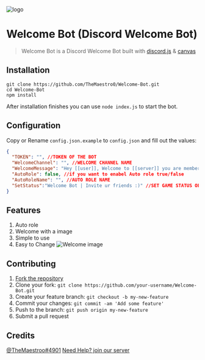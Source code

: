 ![logo](https://i.ibb.co/3vdMpT7/Endless-Constellation-svg.png)

# Welcome Bot (Discord Welcome Bot)
> Welcome Bot is a Discord Welcome Bot built with [discord.js](https://github.com/discordjs/discord.js) & [canvas](https://github.com/Automattic/node-canvas)

## Installation

```
git clone https://github.com/TheMaestro0/Welcome-Bot.git
cd Welcome-Bot
npm install
```

After installation finishes you can use `node index.js` to start the bot.

## Configuration

Copy or Rename `config.json.example` to `config.json` and fill out the values:

```json
{
  "TOKEN": "", //TOKEN OF THE BOT
  "WelcomeChannel": "", //WELCOME CHANNEL NAME
  "WelcomeMessage": "Hey [[user]], Welcome to [[server]] you are member number: [[members]]", //WELCOME MESSAGE
  "AutoRole": false, //if you want to enabel Auto role true/false
  "AutoRoleName": "", //AUTO ROLE NAME
  "SetStatus":"Welcome Bot | Invite ur friends :)" //SET GAME STATUS OF THE BOT
}
```

## Features
1. Auto role
2. Welcome with a image
3. Simple to use
4. Easy to Change
![Welcome image](https://i.ibb.co/3cHTX2Y/Capture.png)

## Contributing

1. [Fork the repository](https://github.com/TheMaestro0/Welcome-Bot/fork)
2. Clone your fork: `git clone https://github.com/your-username/Welcome-Bot.git`
3. Create your feature branch: `git checkout -b my-new-feature`
4. Commit your changes: `git commit -am 'Add some feature'`
5. Push to the branch: `git push origin my-new-feature`
6. Submit a pull request

## Credits

[@TheMaestroo#4901](https://github.com/TheMaestro0)
[Need Help? join our server](https://discord.gg/hr7534X)
